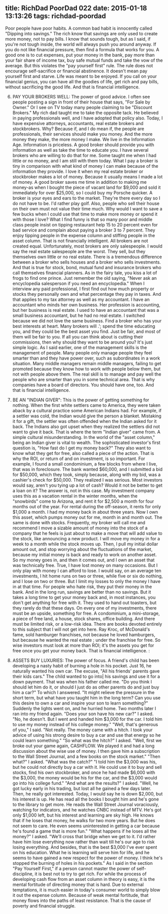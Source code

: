 title: RichDad PoorDad 022
date: 2015-01-18 13:13:26
tags: richdad-poordad
---

Poor people have poor habits. A common bad habit is innocently called "Dipping into savings." The rich know that savings are only used to create more money, not to pay bills.
I know that sounds tough, but as I said, if you're not tough inside, the world will always push you around anyway.
If you do not like financial pressure, then find a formula that works for you. A good one is to cut expenses, put your money in the bank, pay more than your fair share of income tax, buy safe mutual funds and take the vow of the average.  But this violates the "pay yourself first" rule.
The rule does not encourage self-sacrifice or financial abstinence. It doesn't mean pay yourself first and starve. Life was meant to be enjoyed. If you call on your financial genius, you can have all the goodies of life, get rich and pay bills, without sacrificing the good life. And that is financial intelligence.

6. PAY YOUR BROKERS WELL: The power of good advice. I often see people posting a sign in front of their house that says, "For Sale by Owner." Or I see on TV today many people claiming to be "Discount Brokers."
My rich dad taught me to take the opposite tack. He believed in paying professionals well, and I have adopted that policy also. Today, I have expensive attorneys, accountants, real estate brokers and stockbrokers. Why? Because if, and I do mean if, the people are professionals, their services should make you money. And the more money they make, the more money I make.
We live in the Information Age. Information is priceless. A good broker should provide you with information as well as take the time to educate you. I have several brokers who are willing to do that for me. Some taught me when I had little or no money, and I am still with them today.
What I pay a broker is tiny in comparison with what kind of money I can make because of the information they provide.  I love it when my real estate broker or stockbroker makes a lot of money.  Because it usually means I made a lot of money.
A good broker saves me time in addition to making me money-as when I bought the piece of vacant land for $9,000 and sold it immediately for over $25,000, so I could buy my Porsche quicker.
A broker is your eyes and ears to the market. They're there every day so I do not have to be. I'd rather play golf.
Also, people who sell their house on their own must not value their time much. Why would I want to save a few bucks when I could use that time to make more money or spend it with those I love? What I find funny is that so many poor and middle class people insist on tipping restaurant help 15 to 20 percent even for bad service and complain about paying a broker 3 to 7 percent. They enjoy tipping people in the
expense column and stiffing people in the asset column. That is not financially intelligent.
All brokers are not created equal. Unfortunately, most brokers are only salespeople. I would say the real estate salespeople are the worst.
They sell, but they themselves own little or no real estate. There is a tremendous difference between a broker who sells houses and a broker who sells investments. And that is true for stock, bond, mutual fund and insurance brokers who call themselves financial planners. As in the fairy tale, you kiss a lot of frogs to find one prince. Just remember the old saying, "Never ask an encyclopedia salesperson if you need an encyclopedia."
When I interview any paid professional, I first find out how much property or stocks they personally own and what percentage they pay in taxes. And that applies to my tax attorney as well as my accountant. I have an accountant who minds her own business. Her profession is accounting, but her business is real estate. I used to have an accountant that was a small business accountant, but he had no real estate. I switched because we did not love the same business.
Find a broker who has your best interests at heart. Many brokers will .'; spend the time educating you, and they could be the best asset you find. Just be fair, and most of them will be fair to you. If all you can think about is cutting their commissions, then why should they want to be around you? It's just simple logic.
As I said earlier, one of the management skills is the management of people. Many people only manage people they feel smarter than and they have power over, such as subordinates in a work situation. Many middle managers remain middle managers, failing to get promoted because they know how to work with people below them, but not with people above them. The real skill is to manage and pay well the people who are smarter than you in some technical area. That is why companies have a board of directors. You should have one, too. And that is financial intelligence.

7. BE AN "INDIAN GIVER": This is the power of getting something for nothing. When the first white settlers came to America, they were taken aback by a cultural practice some American Indians had. For example, if a settler was cold, the Indian would give the person a blanket. Mistaking it for a gift, the settler was often offended when the Indian asked for it back.
The Indians also got upset when they realized the settlers did not want to give it back. That is where the term "Indian giver" came from. A simple cultural misunderstanding.
In the world of the "asset column," being an Indian giver is vital to wealth. The sophisticated investor's first question is, "How fast do I get my money back?" They also want to know what they get for free, also called a piece of the action. That is why the ROI, or return of and on investment, is so important.
For example, I found a small condominium, a few blocks from where I live, that was in foreclosure. The bank wanted $60,000, and I submitted a bid for $50,000, which they took, simply because, along with my bid, was a cashier's check for $50,000. They realized I was serious. Most investors would say, aren't you tying up a lot of cash? Would it not be better to get a loan on it? The answer is, not in this case. My investment company uses this as a vacation rental in the winter months, when the "snowbirds" come to Arizona, and rent it for $2,500 a month for four months out of the year. For rental during the off-season, it rents for only $1,000 a month. I had my money back in about three years.  Now I own this asset, which pumps money out for me, month in and month out.
The same is done with stocks. Frequently, my broker will call me and recommend I move a sizable amount of money into the stock of a company that he feels is just about to make a move that will add value to the stock, like announcing a new product.  I will move my money in for a week to a month while the stock moves up. Then, I pull my initial dollar amount out, and stop worrying about the fluctuations of the market, because my initial money is back and ready to work on another asset. So my money goes in, and then it comes out, and I own an asset that was technically free.
True, I have lost money on many occasions.  But I only play with money I can afford to lose. I would say, on an average ten investments, I hit home runs on two or three, while five or six do nothing, and I lose on two or three. But I limit my losses to only the money I have in at that time.
For people who hate risk, they put their money in the bank. And in the long run, savings are better than no savings.  But it takes a long time to get your money back and, in most instances, you don't get anything for free with it. They used to hand out toasters, but they rarely do that these days.
On every one of my investments, there must be an upside, something for free. A condominium, a mini-storage, a piece of free land, a house, stock shares, office building. And there must be limited risk, or a low-risk idea. There are books devoted entirely to this subject that I will not get into here. Ray Kroc, of McDonald's fame, sold hamburger franchises, not because he loved hamburgers, but because he wanted the real estate ; under the franchise for free.
So wise investors must look at more than ROI; it's the assets you get for free once you get your money back. That is financial intelligence.      :

8. ASSETS BUY LUXURIES: The power of focus. A friend's child has been developing a nasty habit of burning a hole in his pocket. Just 16, he naturally wanted his own car. The excuse, "All his friends' parents gave their kids cars." The child wanted to go into|
his savings and use it for a down payment. That was when his father called me. "Do you think I should let him do it, or should I just do as other parents do and just buy him a car?"
To which I answered.  "It might relieve the pressure in the short term, but what have you taught him in the long term? Can you use this desire to own a car and inspire your son to learn something?" Suddenly the lights went on, and he hurried home.
Two months later I ran into my friend again.  "Does your son have his new car?" I asked.
"No, he doesn't. But I went and handed him $3,000 for the car. I told him to use my money instead of his college money." "Well, that's generous of you," I said.
"Not really. The money came with a hitch.  I took your advice of using his strong desire to buy a car and use that energy so he could learn something."
"So what was the hitch?" I asked.
"Well, first we broke out your game again, CASHFLOW. We played it and had a long discussion about the wise use of money.  I then gave him a subscription to the Wall Street Journal, and a few books on the stock market."
"Then what?" I asked.  "What was the catch?"
"I told him the $3,000 was his, but he could not directly buy a car with it. He could use it to buy and sell stocks, find his own stockbroker, and once he had made $6,000 with the $3,000, the money would be his for the car, and the $3,000 would go into his college fund."
"And what are the results?" I asked.
"Well, he got lucky early in his trading, but lost all he gained a few days later. Then, he really got interested. Today, I would say he is down $2,000, but his interest is up. He has read all the books I bought him and he's gone to the library to get more. He reads the Wall Street Journal voraciously, watching for indicators, and he watches CNBC instead of MTV. He's got only $1,000 left, but his interest and learning are sky high. He knows that if he loses that money, he walks for two more years. But he does not seem to care. He even seems uninterested in getting a car because he's found a game that is more fun."
"What happens if he loses all the money?" I asked.
"We'll cross that bridge when we get to it. I'd rather have him lose everything now rather than wait till he's our age to risk losing everything. And besides, that is the best $3,000 I've ever spent on his education. What he is learning will serve him for life, and he seems to have gained a new respect for the power of money. I think he's stopped the burning of holes in his pockets."
As I said in the section "Pay Yourself First," if a person cannot master the power of self-discipline, it is best not to try to get rich. For while the process of developing cash flow from an asset column in theory is easy, it is the mental fortitude of directing money that is hard. Due to external temptations, it is much easier in today's consumer world to simply blow it out the expense column. Because of weak mental fortitude, that money flows into the paths of least resistance. That is the cause of poverty and financial struggle.
